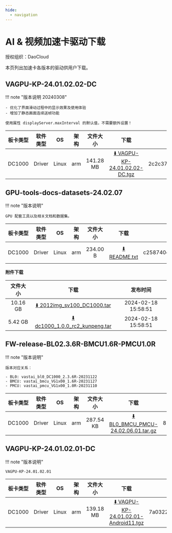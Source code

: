 ```yaml
---
hide:
  - navigation
---
```


# AI & 视频加速卡驱动下载

授权组织：DaoCloud

本页列出加速卡各版本的驱动供用户下载。

## VAGPU-KP-24.01.02.02-DC

!!! note "版本说明 20240308"

    - 优化了界面滑动过程中的显示效果及使用体验
    - 增加了静态画面连续送帧功能

    使用属性 displayServer.maxInterval 的默认值，不需要额外设置！

| 板卡类型 | 软件类型 | OS | 架构 | 文件大小 | 下载 | md5  | 发布时间 |
| :-----: | :-----: | :-----: | :----: | :-----: | :--: | :----: | :-----: |
| DC1000 | Driver | Linux | arm | 141.28 MB | [:arrow_down: VAGPU-KP-24.01.02.02-DC.tgz](https://qiniu-download-public.daocloud.io/gpu-tools/VAGPU-KP-24.01.02.02-DC/VAGPU-KP-24.01.02.02-DC.tgz) | 2c2c376e6da30972d19f6e5d63a61084 | 2024-03-08 15:45:31 |

## GPU-tools-docs-datasets-24.02.07

!!! note "版本说明"

    GPU 配套工具以及相关文档和数据集。

| 板卡类型 | 软件类型 | OS | 架构 | 文件大小 | 下载 | md5  | 发布时间 |
| :-----: | :-----: | :-----: | :----: | :-----: | :--: | :----: | :-----: |
| DC1000 | Driver | Linux | arm | 234.00 B | [:arrow_down: README.txt](https://qiniu-download-public.daocloud.io/gpu-tools/GPU-tools-docs-datasets-24.02.07/README.txt) | c258740c0a7f700aefd100d7afb5141d | 2024-02-07 11:00:11 |

**附件下载**

| 文件大小 | 下载 | 发布时间 |
| :-----: | :--: | :----: |
| 10.16 GB | [:arrow_down: 2012img_sv100_DC1000.tar](https://qiniu-download-public.daocloud.io/gpu-tools/GPU-tools-docs-datasets-24.02.07/2012img_sv100_sg100.tar) | 2024-02-18 15:58:51 |
| 5.42 GB | [:arrow_down: dc1000_1.0.0_rc2_kunpeng.tar](https://qiniu-download-public.daocloud.io/gpu-tools/GPU-tools-docs-datasets-24.02.07/dc1000_1.0.0_rc2_kunpeng.tar) | 2024-02-18 15:58:51 |

## FW-release-BL02.3.6R-BMCU1.6R-PMCU1.0R

!!! note "版本说明"

    版本对应关系：

    - BL0: vastai_bl0_DC1000_2.3.6R-20231122
    - BMCU: vastai_bmcu_VG1x00_1.6R-20231127
    - PMCU: vastai_pmcu_VG1x00_1.0R-20231110

| 板卡类型 | 软件类型 | OS | 架构 | 文件大小 | 下载 | md5  | 发布时间 |
| :-----: | :-----: | :-----: | :----: | :-----: | :--: | :----: | :-----: |
| DC1000 | Driver | Linux | arm | 287.54 KB | [:arrow_down: BL0_BMCU_PMCU-24.02.06.01.tar.gz](https://qiniu-download-public.daocloud.io/gpu-tools/FW-release-BL02.3.6R-BMCU1.6R-PMCU1.0R/BL0_BMCU_PMCU-24.02.06.01.tar.gz) | 83395b33b5411048852e786cd7c7b5d0 | 2024-02-06 18:19:38 |

## VAGPU-KP-24.01.02.01-DC

!!! note "版本说明"

    VAGPU-KP-24.01.02.01

| 板卡类型 | 软件类型 | OS | 架构 | 文件大小 | 下载 | md5  | 发布时间 |
| :-----: | :-----: | :-----: | :----: | :-----: | :--: | :----: | :-----: |
| DC1000 | Driver | Linux | arm | 139.18 MB | [:arrow_down: VAGPU-KP-24.01.02.01-Android11.tgz](https://qiniu-download-public.daocloud.io/gpu-tools/VAGPU-KP-24.01.02.01-DC/VAGPU-KP-24.01.02.01-Android11.tgz) | 7a032236d6a3846d587cc47eb98d388f | 2024-02-05 09:53:46 |
